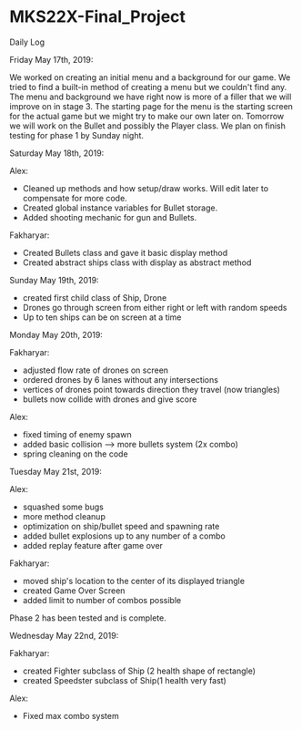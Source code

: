 # MKS22X-Final_Project
Daily Log

Friday May 17th, 2019:

We worked on creating an initial menu and a background for our game. We tried 
to find a built-in method of creating a menu but we couldn't find any. The menu
and background we have right now is more of a filler that we will improve on in stage 3.
The starting page for the menu is the starting screen for the actual game but we might
try to make our own later on. Tomorrow we will work on the Bullet and possibly the Player class.
We plan on finish testing for phase 1 by Sunday night.

Saturday May 18th, 2019:

Alex:
- Cleaned up methods and how setup/draw works. Will edit later to compensate for more code.
- Created global instance variables for Bullet storage.
- Added shooting mechanic for gun and Bullets.

Fakharyar:
- Created Bullets class and gave it basic display method
- Created abstract ships class with display as abstract method

Sunday May 19th, 2019:
- created first child class of Ship, Drone
- Drones go through screen from either right or left with random speeds
- Up to ten ships can be on screen at a time

Monday May 20th, 2019:

Fakharyar:
- adjusted flow rate of drones on screen
- ordered drones by 6 lanes without any intersections
- vertices of drones point towards direction they travel (now triangles)
- bullets now collide with drones and give score

Alex:
- fixed timing of enemy spawn
- added basic collision --> more bullets system (2x combo)
- spring cleaning on the code

Tuesday May 21st, 2019:

Alex:
- squashed some bugs
- more method cleanup
- optimization on ship/bullet speed and spawning rate
- added bullet explosions up to any number of a combo
- added replay feature after game over

Fakharyar:
- moved ship's location to the center of its displayed triangle
- created Game Over Screen
- added limit to number of combos possible

Phase 2 has been tested and is complete.

Wednesday May 22nd, 2019:

Fakharyar:
- created Fighter subclass of Ship (2 health shape of rectangle)
- created Speedster subclass of Ship(1 health very fast)

Alex:
- Fixed max combo system
